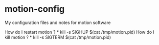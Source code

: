 # motion-config
My configuration files and notes for motion software

How do I restart motion ? 
	* kill -s SIGHUP $(cat /tmp/motion.pid)
How do I kill motion ? 
	* kill -s SIGTERM $(cat /tmp/motion.pid)
